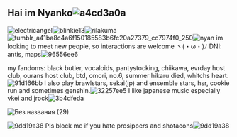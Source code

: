 ## Hai im Nyanko![a4cd3a0a](https://github.com/user-attachments/assets/19aa0910-585d-47d2-b752-e2b2e14f4abb)

![electricangel](https://github.com/user-attachments/assets/30c01b25-2029-4722-ae18-1b6c259e6c07)![blinkie13](https://github.com/user-attachments/assets/d6a37318-52bb-4f61-8ba9-9e3917c1174b)![rilakuma](https://github.com/user-attachments/assets/d8c3f47a-14f3-480f-881a-fdd4d58a8369)![tumblr_a41ba8c4a6f150185583b6fc20a27379_cc7974f0_250](https://github.com/user-attachments/assets/aaa995ae-0c2d-42e2-a583-46214290fe7f)![nyan](https://github.com/user-attachments/assets/733c9bbb-cf8c-4da5-b994-368cda09d856)
im looking to meet new people, so interactions are welcome ヽ(・ω・)ﾉ DNI: antis, maps![96556ee6](https://github.com/user-attachments/assets/f0cdfcc6-afbd-405c-ac5e-bbf104ac2e13)

my fandoms: black butler, vocaloids, pantystocking, chiikawa, evrday host club, ourans host club, btd, omori, no.6, summer hikaru died, whitchs heart.![91d166bb](https://github.com/user-attachments/assets/54fc6e9a-01d7-4910-9e23-2c697745b208)
 I also play brawlstars, sekai(jp) and ensemble stars, hsr, cookie run and sometimes genshin.![32257ee5](https://github.com/user-attachments/assets/285005aa-edea-484d-a2d1-ed3ac623577e) I like japanese music especially vkei and jrock![3b4dfeda](https://github.com/user-attachments/assets/a9eb9bd7-5862-41ed-b860-393e8d235b1a)

 ![Без названия (29)](https://github.com/user-attachments/assets/fba7f89d-ff8f-42eb-9ba3-29f0f30ad36c)

![9dd19a38](https://github.com/user-attachments/assets/0304add6-3f25-4055-bec8-f83adf3a2392)
 Pls block me if you hate prosippers and shotacons![9dd19a38](https://github.com/user-attachments/assets/d2dfdeb9-a511-4c70-ac10-02a3f58b16da)
